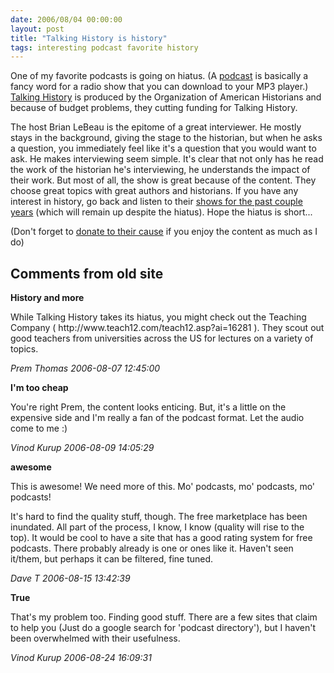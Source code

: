 ```yaml
---
date: 2006/08/04 00:00:00
layout: post
title: "Talking History is history"
tags: interesting podcast favorite history
---
```


One of my favorite podcasts is going on hiatus. (A [podcast](http://en.wikipedia.org/wiki/Podcast) is basically a fancy word for a radio show that you can download to your MP3 player.) [Talking History](http://talkinghistory.oah.org/) is produced by the Organization of American Historians and because of budget problems, they cutting funding for Talking History.

The host Brian LeBeau is the epitome of a great interviewer. He mostly stays in the background, giving the stage to the historian, but when he asks a question, you immediately feel like it's a question that you would want to ask. He makes interviewing seem simple. It's clear that not only has he read the work of the historian he's interviewing, he understands the impact of their work. But most of all, the show is great because of the content. They choose great topics with great authors and historians. If you have any interest in history, go back and listen to their [shows for the past couple years](http://talkinghistory.oah.org/arch2006.html) (which will remain up despite the hiatus). Hope the hiatus is short... 

(Don't forget to [donate to their cause](https://www.oah.org/giving/index.html#Anchor-11176) if you enjoy the content as much as I do)

<div id="comment-box">
<h2>Comments from old site</h2>

<div class="one-comment">
<p><b>History and more</b></p>
<p>
While Talking History takes its hiatus, you might check out the
Teaching Company ( http://www.teach12.com/teach12.asp?ai=16281 ). They
scout out good teachers from universities across the US for lectures
on a variety of topics.
</p>
<address class="signature">
<span class="author">Prem Thomas</span>
<span class="date">2006-08-07 12:45:00</span>
</address>
</div>

<div class="my-comment">
<p><b>I'm too cheap</b></p>
<p>
You're right Prem, the content looks enticing. But, it's a little on
the expensive side and I'm really a fan of the podcast format. Let the
audio come to me :)
</p>
<address class="signature">
<span class="author">Vinod Kurup</span>
<span class="date">2006-08-09 14:05:29</span>
</address>
</div>

<div class="one-comment">
<p><b>awesome</b></p>
<p>
This is awesome!  We need more of this.  Mo' podcasts, mo' podcasts,
mo' podcasts!
</p>
<p>
It's hard to find the quality stuff, though.  The free marketplace has
been inundated.  All part of the process, I know, I know (quality will
rise to the top).  It would be cool to have a site that has a good
rating system for free podcasts.  There probably already is one or
ones like it.  Haven't seen it/them, but perhaps it can be filtered,
fine tuned.
</p>
<address class="signature">
<span class="author">Dave T</span>
<span class="date">2006-08-15 13:42:39</span>
</address>
</div>

<div class="my-comment">
<p><b>True</b></p>
<p>
That's my problem too. Finding good stuff. There are a few sites that claim to help you (Just do a google search for 'podcast directory'), but I haven't been overwhelmed with their usefulness.
</p>
<address class="signature">
<span class="author">Vinod Kurup</span>
<span class="date">2006-08-24 16:09:31</span>
</address>
</div>

</div>
